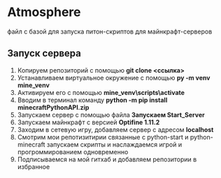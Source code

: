 <h1>Atmosphere</h1>
файл с базой для запуска питон-скриптов для майнкрафт-серверов

<h2>Запуск сервера</h2>
<ol>
<li>Копируем репозиторий с помощью <strong>git clone <ссылка></strong></li>
<li>Устанавливаем виртуальное окружение с помощью <strong>py -m venv mine_venv</strong></li>
<li>Активируем его с помощью <strong>mine_venv\scripts\activate</strong></li>
<li>Вводим в терминал команду <strong>python -m pip install minecraftPythonAPI.zip</strong></li>
<li>Запускаем сервер с помощью файла <strong>Запускаем Start_Server</strong></li>
<li>Запускаем майнкрафт с версией <strong>Optifine 1.11.2</strong></li>
<li>Заходим в сетевую игру, добавляем сервер с адресом <strong>localhost</strong></li>
<li>Смотрим мои репотизитирии связанные с python-start и python-minecraft запускаем скрипты и наслаждаемся игрой и прогроммированием одновременно</li>
<li>Подписываемся на мой гитхаб и добавляем репозитории в избранное</li>
</ol>
